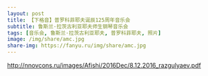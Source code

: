 ```yaml
---
layout: post
title: 【下格音】普罗科菲耶夫诞辰125周年音乐会
subtitle: 鲁斯兰·拉茨古利亚耶夫师生钢琴音乐会
tags: [音乐会, 鲁斯兰·拉茨古利亚耶夫, 普罗科菲耶夫, 照片]
image: /img/share/amc.jpg
share-img: https://fanyu.ru/img/share/amc.jpg
---
```



http://nnovcons.ru/images/Afishi/2016Dec/8.12.2016_razgulyaev.pdf